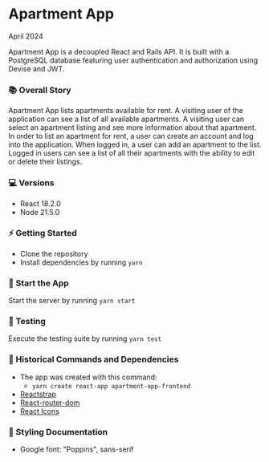 # Apartment App

April 2024

Apartment App is a decoupled React and Rails API. It is built with a PostgreSQL database featuring user authentication and authorization using Devise and JWT.

### 📚 Overall Story

Apartment App lists apartments available for rent. A visiting user of the application can see a list of all available apartments. A visiting user can select an apartment listing and see more information about that apartment. In order to list an apartment for rent, a user can create an account and log into the application. When logged in, a user can add an apartment to the list. Logged in users can see a list of all their apartments with the ability to edit or delete their listings.

### 💻 Versions

- React 18.2.0
- Node 21.5.0

### ⚡️ Getting Started

- Clone the repository
- Install dependencies by running `yarn`

### 🏁 Start the App

Start the server by running `yarn start`

### 🚗 Testing

Execute the testing suite by running `yarn test`

### 🔗 Historical Commands and Dependencies

- The app was created with this command:
  - `yarn create react-app apartment-app-frontend`
- [Reactstrap](https://reactstrap.github.io/?path=/docs/components-card--card)
- [React-router-dom](https://reactrouter.com/en/main)
- [React Icons](https://react-icons.github.io/react-icons/)

### 💄 Styling Documentation

- Google font: "Poppins", sans-serif
